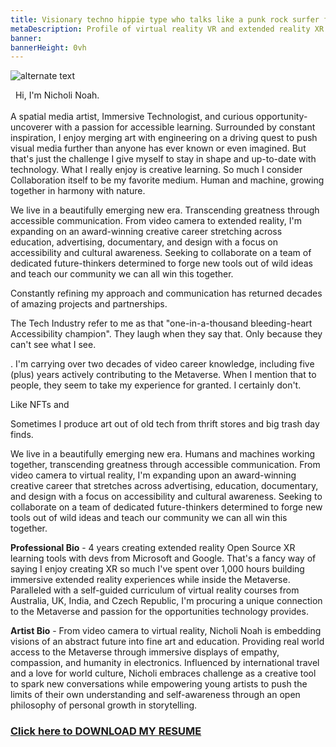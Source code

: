 ```yaml
---
title: Visionary techno hippie type who talks like a punk rock surfer from Oklahoma City
metaDescription: Profile of virtual reality VR and extended reality XR film video production artist
banner:
bannerHeight: 0vh
---
```


<div class="row">
  <div class="col-md-12">
    <img src="https://lh3.googleusercontent.com/-9X_0qe5RlyKshKh3J-xWaMaadMhxRm-1Lctj82IGVeVZ8rs8DLMznzbpfguJLmmXkb-ZQCm8V7NbgQG2FOcGlBT6F1FyyCqx0jgOeh5edZpUlreZpQTkweH2sv4BilzLNRIOHGQyA=w2400" alt="alternate text">
  </div>
</div>


<!-- <div class="row">
  <div class="col-md-12">
    <p style="font-family:arial"><b>Artist Statement:</b></br>
    &emsp;I remember the first time I broke my imagination. It grew back with a vengeance.</br>
    &emsp;Revealing hidden perspectives that question our reality.</br>
    &emsp;Projecting virtual visions of augmented tomorrow. Without the need for a device.</br></br>
    &emsp;Welcome to my world of extended reality. Please enjoy your stay.</p>
  </div>
</div> -->



&nbsp; Hi, I'm Nicholi Noah.<br><br>A spatial media artist, Immersive Technologist, and curious opportunity-uncoverer with a passion for accessible learning. Surrounded by constant inspiration, I enjoy merging art with engineering on a driving quest to push visual media further than anyone has ever known or even imagined. But that's just the challenge I give myself to stay in shape and up-to-date with technology. What I really enjoy is creative learning. So much I consider Collaboration itself to be my favorite medium. Human and machine, growing together in harmony with nature.

We live in a beautifully emerging new era. Transcending greatness through accessible communication. From video camera to extended reality, I'm expanding on an award-winning creative career stretching across education, advertising, documentary, and design with a focus on accessibility and cultural awareness. Seeking to collaborate on a team of dedicated future-thinkers determined to forge new tools out of wild ideas and teach our community we can all win this together.

Constantly refining my approach and communication has returned decades of amazing projects and partnerships.

The Tech Industry refer to me as that "one-in-a-thousand bleeding-heart Accessibility champion". They laugh when they say that. Only because they can't see what I see.

.
I'm carrying over two decades of video career knowledge, including five (plus) years actively contributing to the Metaverse. When I mention that to people, they seem to take my experience for granted. I certainly don't.

Like NFTs and

Sometimes I produce art out of old tech from thrift stores and big trash day finds.

We live in a beautifully emerging new era. Humans and machines working together, transcending greatness through accessible communication. From video camera to virtual reality, I'm expanding upon an award-winning creative career that stretches across advertising, education, documentary, and design with a focus on accessibility and cultural awareness. Seeking to collaborate on a team of dedicated future-thinkers determined to forge new tools out of wild ideas and teach our community we can all win this together.

**Professional Bio** - 4 years creating extended reality Open Source XR learning tools with devs from Microsoft and Google. That's a fancy way of saying I enjoy creating XR so much I've spent over 1,000 hours building immersive extended reality experiences while inside the Metaverse. Paralleled with a self-guided curriculum of virtual reality courses from Australia, UK, India, and Czech Republic, I'm procuring a unique connection to the Metaverse and passion for the opportunities technology provides.

**Artist Bio** - From video camera to virtual reality, Nicholi Noah is embedding visions of an abstract future into fine art and education. Providing real world access to the Metaverse through immersive displays of empathy, compassion, and humanity in electronics. Influenced by international travel and a love for world culture, Nicholi embraces challenge as a creative tool to spark new conversations while empowering young artists to push the limits of their own understanding and self-awareness through an open philosophy of personal growth in storytelling.

### [Click here to DOWNLOAD MY RESUME](/NicholiNoah_resume23.pdf)

